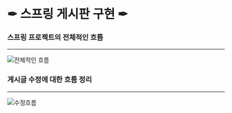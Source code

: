 # ✒ 스프링 게시판 구현 ✒

### 스프링 프로젝트의 전체적인 흐름
-----------
![전체적인 흐름](https://user-images.githubusercontent.com/81849019/121798160-b70d6580-cc5f-11eb-9c60-c26dca7321f6.JPG)


### 게시글 수정에 대한 흐름 정리
-----------
![수정흐름](https://user-images.githubusercontent.com/81849019/121798159-b4127500-cc5f-11eb-8c0a-f24015c3a5cd.JPG)
